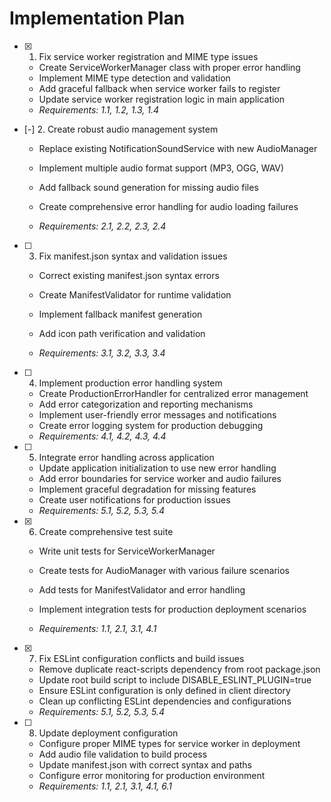 # Implementation Plan

- [x] 1. Fix service worker registration and MIME type issues

  - Create ServiceWorkerManager class with proper error handling
  - Implement MIME type detection and validation
  - Add graceful fallback when service worker fails to register
  - Update service worker registration logic in main application
  - _Requirements: 1.1, 1.2, 1.3, 1.4_

- [-] 2. Create robust audio management system


  - Replace existing NotificationSoundService with new AudioManager
  - Implement multiple audio format support (MP3, OGG, WAV)
  - Add fallback sound generation for missing audio files
  - Create comprehensive error handling for audio loading failures

  - _Requirements: 2.1, 2.2, 2.3, 2.4_

- [ ] 3. Fix manifest.json syntax and validation issues

  - Correct existing manifest.json syntax errors
  - Create ManifestValidator for runtime validation

  - Implement fallback manifest generation
  - Add icon path verification and validation
  - _Requirements: 3.1, 3.2, 3.3, 3.4_

- [ ] 4. Implement production error handling system

  - Create ProductionErrorHandler for centralized error management
  - Add error categorization and reporting mechanisms
  - Implement user-friendly error messages and notifications
  - Create error logging system for production debugging
  - _Requirements: 4.1, 4.2, 4.3, 4.4_

- [ ] 5. Integrate error handling across application

  - Update application initialization to use new error handling
  - Add error boundaries for service worker and audio failures
  - Implement graceful degradation for missing features
  - Create user notifications for production issues
  - _Requirements: 5.1, 5.2, 5.3, 5.4_

- [x] 6. Create comprehensive test suite

  - Write unit tests for ServiceWorkerManager
  - Create tests for AudioManager with various failure scenarios
  - Add tests for ManifestValidator and error handling

  - Implement integration tests for production deployment scenarios
  - _Requirements: 1.1, 2.1, 3.1, 4.1_

- [x] 7. Fix ESLint configuration conflicts and build issues



  - Remove duplicate react-scripts dependency from root package.json
  - Update root build script to include DISABLE_ESLINT_PLUGIN=true
  - Ensure ESLint configuration is only defined in client directory
  - Clean up conflicting ESLint dependencies and configurations
  - _Requirements: 5.1, 5.2, 5.3, 5.4_

- [ ] 8. Update deployment configuration
  - Configure proper MIME types for service worker in deployment
  - Add audio file validation to build process
  - Update manifest.json with correct syntax and paths
  - Configure error monitoring for production environment
  - _Requirements: 1.1, 2.1, 3.1, 4.1, 6.1_

